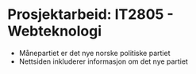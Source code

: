 # Prosjektarbeid: IT2805 - Webteknologi

* Månepartiet er det nye norske politiske partiet
* Nettsiden inkluderer informasjon om det nye partiet
